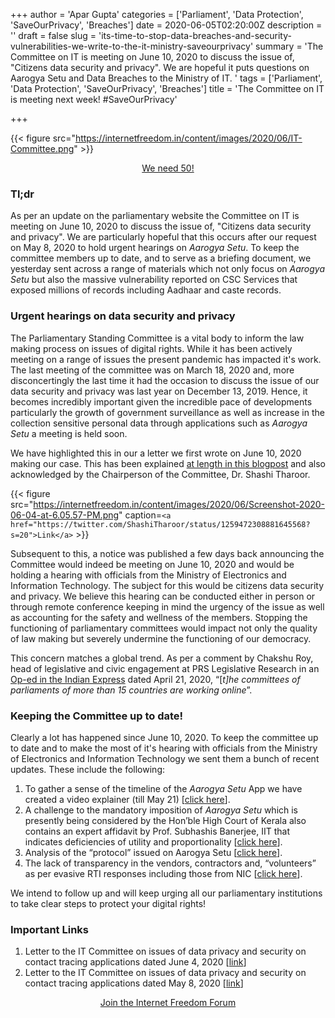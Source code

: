 +++
author = 'Apar Gupta'
categories = ['Parliament', 'Data Protection', 'SaveOurPrivacy', 'Breaches']
date = 2020-06-05T02:20:00Z
description = ''
draft = false
slug = 'its-time-to-stop-data-breaches-and-security-vulnerabilities-we-write-to-the-it-ministry-saveourprivacy'
summary = 'The Committee on IT is meeting on June 10, 2020 to discuss the issue of, "Citizens data security and privacy". We are hopeful it puts questions on Aarogya Setu and Data Breaches to the Ministry of IT. '
tags = ['Parliament', 'Data Protection', 'SaveOurPrivacy', 'Breaches']
title = 'The Committee on IT is meeting next week! #SaveOurPrivacy'

+++


{{< figure src="https://internetfreedom.in/content/images/2020/06/IT-Committee.png" >}}

<div style="text-align:center;">
    <a href="https://internetfreedom.in/become-an-iff-member-today/" class="button">We need 50!</a>
</div>

### Tl;dr

As per an update on the parliamentary website the Committee on IT is meeting on June 10, 2020 to discuss the issue of, "Citizens data security and privacy". We are particularly hopeful that this occurs after our request on May 8, 2020 to hold urgent hearings on _Aarogya Setu_. To keep the committee members up to date, and to serve as a briefing document, we yesterday sent across a range of materials which not only focus on _Aarogya Setu_ but also the massive vulnerability reported on CSC Services that exposed millions of records including Aadhaar and caste records.

### Urgent hearings on data security and privacy

The Parliamentary Standing Committee is a vital body to inform the law making process on issues of digital rights. While it has been actively meeting on a range of issues the present pandemic has impacted it's work. The last meeting of the committee was on March 18, 2020 and, more disconcertingly the last time it had the occasion to discuss the issue of our data security and privacy was last year on December 13, 2019. Hence, it becomes incredibly important given the incredible pace of developments particularly the growth of government surveillance as well as increase in the collection sensitive personal data through applications such as _Aarogya Setu_ a meeting is held soon.

We have highlighted this in our a letter we first wrote on June 10, 2020 making our case. This has been explained [at length in this blogpost](https://internetfreedom.in/get-up-stand-up-for-our-privacy-rights/) and also acknowledged by the Chairperson of the Committee, Dr. Shashi Tharoor.

{{< figure src="https://internetfreedom.in/content/images/2020/06/Screenshot-2020-06-04-at-6.05.57-PM.png" caption=`<a href="https://twitter.com/ShashiTharoor/status/1259472308881645568?s=20">Link</a>` >}}

Subsequent to this, a notice was published a few days back announcing the Committee would indeed be meeting on June 10, 2020 and would be holding a hearing with officials from the Ministry of Electronics and Information Technology. The subject for this would be citizens data security and privacy. We believe this hearing can be conducted either in person or through remote conference keeping in mind the urgency of the issue as well as accounting for the safety and wellness of the members. Stopping the functioning of parliamentary committees would impact not only the quality of law making but severely undermine the functioning of our democracy.

This concern matches a global trend. As per a comment by Chakshu Roy, head of legislative and civic engagement at PRS Legislative Research in an [Op-ed in the Indian Express](https://indianexpress.com/article/opinion/editorials/coronavirus-covid-19-meeting-moving-house-online-6371526/) dated April 21, 2020, “[_t]he committees of parliaments of more than 15 countries are working online_”.

### Keeping the Committee up to date!

Clearly a lot has happened since June 10, 2020. To keep the committee up to date and to make the most of it's hearing with officials from the Ministry of Electronics and Information Technology we sent them a bunch of recent updates. These include the following:

1. To gather a sense of the timeline of the _Aarogya Setu_ App we have created a video explainer (till May 21) [[click here](https://www.youtube.com/watch?v=or5EVnl_a_Q&t=25s)].
2. A challenge to the mandatory imposition of _Aarogya Setu_ which is presently being considered by the Hon’ble High Court of Kerala also contains an expert affidavit by Prof. Subhashis Banerjee, IIT that indicates deficiencies of utility and proportionality [[click here](https://internetfreedom.in/kerala-hc-hears-challenges-against-mandatory-imposition-of-aarogya-setu/)].
3. Analysis of the “protocol” issued on Aarogya Setu [[click here](https://internetfreedom.in/we-studied-the-protocol-and-no-this-doesnt-sufficiently-protect-your-privacy/)].
4. The lack of transparency in the vendors, contractors and, “volunteers” as per evasive RTI responses including those from NIC [[click here](https://internetfreedom.in/aarogya-setu-through-the-right-to-information-lens/)].

We intend to follow up and will keep urging all our parliamentary institutions to take clear steps to protect your digital rights!

### Important Links

1. Letter to the IT Committee on issues of data privacy and security on contact tracing applications dated June 4, 2020 [[link](https://drive.google.com/file/d/1dLbEuY3VFLbSV9Mq8BKkR0-lrivjPA7A/view?usp=sharing)]
2. Letter to the IT Committee on issues of data privacy and security on contact tracing applications dated May 8, 2020 [[link](https://internetfreedom.in/get-up-stand-up-for-our-privacy-rights/)]

<div style="text-align:center;">
    <a href="https://forum.internetfreedom.in/" class="button">Join the Internet Freedom Forum</a>
</div>

